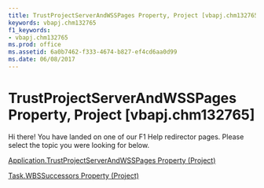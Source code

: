 ```yaml
---
title: TrustProjectServerAndWSSPages Property, Project [vbapj.chm132765]
keywords: vbapj.chm132765
f1_keywords:
- vbapj.chm132765
ms.prod: office
ms.assetid: 6a0b7462-f333-4674-b827-ef4cd6aa0d99
ms.date: 06/08/2017
---
```



# TrustProjectServerAndWSSPages Property, Project [vbapj.chm132765]

Hi there! You have landed on one of our F1 Help redirector pages. Please select the topic you were looking for below.

[Application.TrustProjectServerAndWSSPages Property (Project)](http://msdn.microsoft.com/library/c79b17d6-c344-0bed-8087-7f5d5c17d3af%28Office.15%29.aspx)

[Task.WBSSuccessors Property (Project)](http://msdn.microsoft.com/library/4d435645-8437-af81-ad38-eca0c27cfd80%28Office.15%29.aspx)


